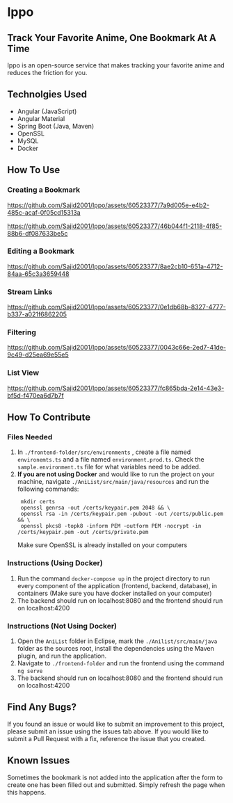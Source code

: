 # Ippo
## Track Your Favorite Anime, One Bookmark At A Time

Ippo is an open-source service that makes tracking your favorite anime and reduces the friction for you.

## Technolgies Used

* Angular (JavaScript)
* Angular Material
* Spring Boot (Java, Maven)
* OpenSSL
* MySQL
* Docker

## How To Use

### Creating a Bookmark

https://github.com/Sajid2001/Ippo/assets/60523377/7a9d005e-e4b2-485c-acaf-0f05cd15313a

https://github.com/Sajid2001/Ippo/assets/60523377/46b044f1-2118-4f85-88b6-df087633be5c

### Editing a Bookmark

https://github.com/Sajid2001/Ippo/assets/60523377/8ae2cb10-651a-4712-84aa-65c3a3659448

### Stream Links

https://github.com/Sajid2001/Ippo/assets/60523377/0e1db68b-8327-4777-b337-a021f6862205

### Filtering

https://github.com/Sajid2001/Ippo/assets/60523377/0043c66e-2ed7-41de-9c49-d25ea69e55e5

### List View

https://github.com/Sajid2001/Ippo/assets/60523377/fc865bda-2e14-43e3-bf5d-f470ea6d7b7f

## How To Contribute

### Files Needed
1. In ```./frontend-folder/src/environments``` , create a file named ```environemts.ts``` and a file named ```environment.prod.ts```. Check the ```sample.environment.ts``` file for what variables need to be added.
2. **If you are not using Docker** and would like to run the project on your machine, navigate ```./AniList/src/main/java/resources``` and run the following commands:
   ```
    mkdir certs
    openssl genrsa -out /certs/keypair.pem 2048 && \
    openssl rsa -in /certs/keypair.pem -pubout -out /certs/public.pem && \
    openssl pkcs8 -topk8 -inform PEM -outform PEM -nocrypt -in /certs/keypair.pem -out /certs/private.pem
   ```
   Make sure OpenSSL is already installed on your computers

### Instructions (Using Docker)
1. Run the command ```docker-compose up``` in the project directory to run every component of the application (frontend, backend, database), in containers (Make sure you have docker installed on your computer)
2. The backend should run on localhost:8080 and the frontend should run on localhost:4200

### Instructions (Not Using Docker)
1. Open the ```AniList``` folder in Eclipse, mark the ```./Anilist/src/main/java``` folder as the sources root, install the dependencies using the Maven plugin, and run the application.
2. Navigate to ```./frontend-folder``` and run the frontend using the command ```ng serve```
3. The backend should run on localhost:8080 and the frontend should run on localhost:4200

## Find Any Bugs?
If you found an issue or would like to submit an improvement to this project, please submit an issue using the issues tab above. If you would like to submit a Pull Request with a fix, reference the issue that you created.

## Known Issues
Sometimes the bookmark is not added into the application after the form to create one has been filled out and submitted. Simply refresh the page when this happens. 
